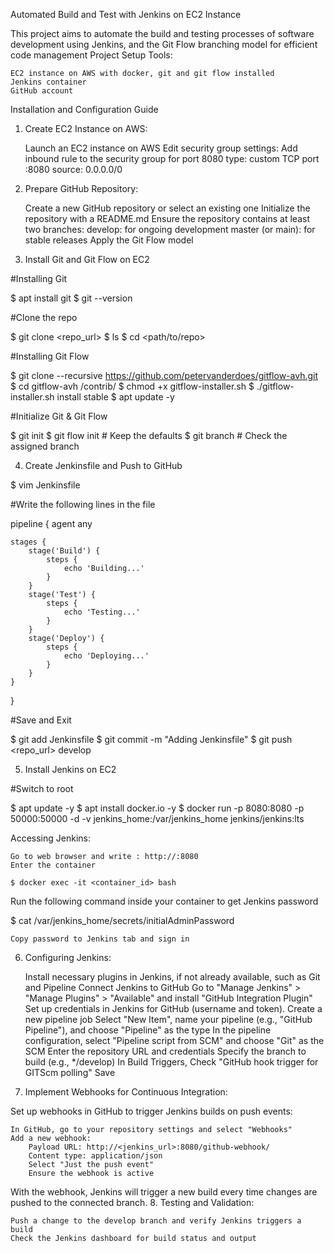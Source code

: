 Automated Build and Test with Jenkins on EC2 Instance

This project aims to automate the build and testing processes of software development using Jenkins, and the Git Flow branching model for efficient code management
Project Setup
Tools:

    EC2 instance on AWS with docker, git and git flow installed
    Jenkins container
    GitHub account

Installation and Configuration Guide
1. Create EC2 Instance on AWS:

    Launch an EC2 instance on AWS
    Edit security group settings: Add inbound rule to the security group for port 8080
        type: custom TCP
        port :8080
        source: 0.0.0.0/0

2. Prepare GitHub Repository:

    Create a new GitHub repository or select an existing one
    Initialize the repository with a README.md
    Ensure the repository contains at least two branches:
        develop: for ongoing development
        master (or main): for stable releases
    Apply the Git Flow model

3. Install Git and Git Flow on EC2

#Installing Git

$ apt install git
$ git --version


#Clone the repo

$ git clone <repo_url>
$ ls
$ cd <path/to/repo>

#Installing Git Flow

$ git clone --recursive https://github.com/petervanderdoes/gitflow-avh.git
$ cd  gitflow-avh /contrib/
$ chmod +x gitflow-installer.sh
$ ./gitflow-installer.sh install stable
$ apt update -y

#Initialize Git & Git Flow

$ git init
$ git flow init  # Keep the defaults
$ git branch  # Check the assigned branch

4. Create Jenkinsfile and Push to GitHub

$ vim Jenkinsfile

#Write the following lines in the file

pipeline {
    agent any

    stages {
        stage('Build') {
            steps {
                echo 'Building...'
            }
        }
        stage('Test') {
            steps {
                echo 'Testing...'
            }
        }
        stage('Deploy') {
            steps {
                echo 'Deploying...'
            }
        }
    }
}


#Save and Exit

$ git add Jenkinsfile
$ git commit -m "Adding Jenkinsfile"
$ git push <repo_url> develop

5. Install Jenkins on EC2

#Switch to root

$ apt update -y
$ apt install docker.io -y
$ docker run -p 8080:8080 -p 50000:50000 -d -v jenkins_home:/var/jenkins_home jenkins/jenkins:lts

Accessing Jenkins:

    Go to web browser and write : http://:8080
    Enter the container

    $ docker exec -it <container_id> bash

Run the following command inside your container to get Jenkins password

$ cat /var/jenkins_home/secrets/initialAdminPassword

    Copy password to Jenkins tab and sign in

6. Configuring Jenkins:

    Install necessary plugins in Jenkins, if not already available, such as Git and Pipeline
    Connect Jenkins to GitHub
        Go to "Manage Jenkins" > "Manage Plugins" > "Available" and install "GitHub Integration Plugin"
        Set up credentials in Jenkins for GitHub (username and token).
    Create a new pipeline job
        Select "New Item", name your pipeline (e.g., "GitHub Pipeline"), and choose "Pipeline" as the type
        In the pipeline configuration, select "Pipeline script from SCM" and choose "Git" as the SCM
        Enter the repository URL and credentials
        Specify the branch to build (e.g., */develop)
        In Build Triggers, Check "GitHub hook trigger for GITScm polling"
        Save

7. Implement Webhooks for Continuous Integration:

Set up webhooks in GitHub to trigger Jenkins builds on push events:

    In GitHub, go to your repository settings and select "Webhooks"
    Add a new webhook:
        Payload URL: http://<jenkins_url>:8080/github-webhook/
        Content type: application/json
        Select "Just the push event"
        Ensure the webhook is active

With the webhook, Jenkins will trigger a new build every time changes are pushed to the connected branch.
8. Testing and Validation:

    Push a change to the develop branch and verify Jenkins triggers a build
    Check the Jenkins dashboard for build status and output


